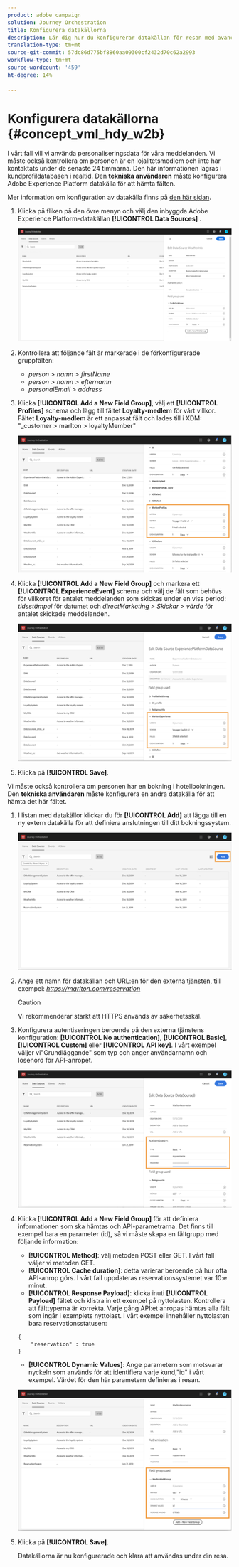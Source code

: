 ```yaml
---
product: adobe campaign
solution: Journey Orchestration
title: Konfigurera datakällorna
description: Lär dig hur du konfigurerar datakällan för resan med avancerad användning
translation-type: tm+mt
source-git-commit: 57dc86d775bf8860aa09300cf2432d70c62a2993
workflow-type: tm+mt
source-wordcount: '459'
ht-degree: 14%

---
```



# Konfigurera datakällorna {#concept_vml_hdy_w2b}

I vårt fall vill vi använda personaliseringsdata för våra meddelanden. Vi måste också kontrollera om personen är en lojalitetsmedlem och inte har kontaktats under de senaste 24 timmarna. Den här informationen lagras i kundprofildatabasen i realtid. Den **tekniska användaren** måste konfigurera Adobe Experience Platform datakälla för att hämta fälten.

Mer information om konfiguration av datakälla finns på [den här sidan](../datasource/about-data-sources.md).

1. Klicka på fliken på den övre menyn och välj den inbyggda Adobe Experience Platform-datakällan **[!UICONTROL Data Sources]** .

   ![](../assets/journey23.png)

1. Kontrollera att följande fält är markerade i de förkonfigurerade gruppfälten:

   * _person > namn > firstName_
   * _person > namn > efternamn_
   * _personalEmail > address_

1. Klicka **[!UICONTROL Add a New Field Group]**, välj ett **[!UICONTROL Profiles]** schema och lägg till fältet **Loyalty-medlem** för vårt villkor. Fältet **Loyalty-medlem** är ett anpassat fält och lades till i XDM: &quot;_customer > marlton > loyaltyMember&quot;

   ![](../assets/journeyuc2_6.png)

1. Klicka **[!UICONTROL Add a New Field Group]** och markera ett **[!UICONTROL ExperienceEvent]** schema och välj de fält som behövs för villkoret för antalet meddelanden som skickas under en viss period: _tidsstämpel_ för datumet och _directMarketing > Skickar > värde_ för antalet skickade meddelanden.

   ![](../assets/journeyuc2_7.png)

1. Klicka på **[!UICONTROL Save]**.

Vi måste också kontrollera om personen har en bokning i hotellbokningen. Den **tekniska användaren** måste konfigurera en andra datakälla för att hämta det här fältet.

1. I listan med datakällor klickar du för **[!UICONTROL Add]** att lägga till en ny extern datakälla för att definiera anslutningen till ditt bokningssystem.

   ![](../assets/journeyuc2_9.png)

1. Ange ett namn för datakällan och URL:en för den externa tjänsten, till exempel: _https://marlton.com/reservation_

   >[!CAUTION]
   >
   >Vi rekommenderar starkt att HTTPS används av säkerhetsskäl.

1. Konfigurera autentiseringen beroende på den externa tjänstens konfiguration: **[!UICONTROL No authentication]**, **[!UICONTROL Basic]**, **[!UICONTROL Custom]** eller **[!UICONTROL API key]**. I vårt exempel väljer vi&quot;Grundläggande&quot; som typ och anger användarnamn och lösenord för API-anropet.

   ![](../assets/journeyuc2_10.png)

1. Klicka **[!UICONTROL Add a New Field Group]** för att definiera informationen som ska hämtas och API-parametrarna. Det finns till exempel bara en parameter (id), så vi måste skapa en fältgrupp med följande information:

   * **[!UICONTROL Method]**: välj metoden POST eller GET. I vårt fall väljer vi metoden GET.
   * **[!UICONTROL Cache duration]**: detta varierar beroende på hur ofta API-anrop görs. I vårt fall uppdateras reservationssystemet var 10:e minut.
   * **[!UICONTROL Response Payload]**: klicka inuti **[!UICONTROL Payload]** fältet och klistra in ett exempel på nyttolasten. Kontrollera att fälttyperna är korrekta. Varje gång API:et anropas hämtas alla fält som ingår i exemplets nyttolast. I vårt exempel innehåller nyttolasten bara reservationsstatusen:

   ```
   {
       "reservation" : true
   }
   ```

   * **[!UICONTROL Dynamic Values]**: Ange parametern som motsvarar nyckeln som används för att identifiera varje kund,&quot;id&quot; i vårt exempel. Värdet för den här parametern definieras i resan.

   ![](../assets/journeyuc2_11.png)

1. Klicka på **[!UICONTROL Save]**.

   Datakällorna är nu konfigurerade och klara att användas under din resa.
